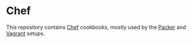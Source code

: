 # Chef

This repository contains [Chef] cookbooks, mostly used by the [Packer] and [Vagrant] setups.

[Chef]: https://www.chef.io/chef/
[Packer]: https://github.com/gusztavvargadr/packer
[Vagrant]: https://github.com/gusztavvargadr/vagrant
